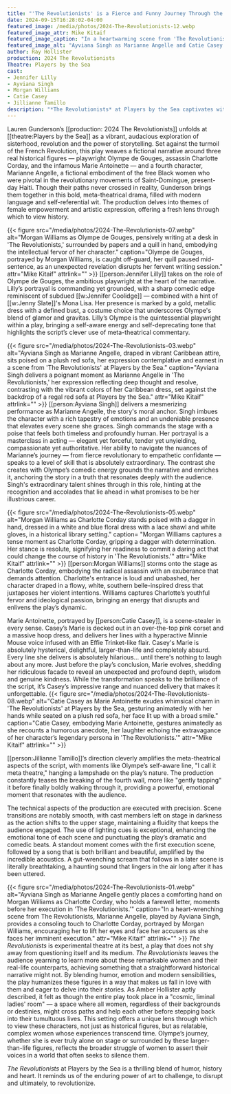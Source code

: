```yaml
---
title: "'The Revolutionists' is a Fierce and Funny Journey Through the French Revolution"
date: 2024-09-15T16:28:02-04:00
featured_image: /media/photos/2024-The-Revolutionists-12.webp
featured_image_attr: Mike Kitaif
featured_image_caption: "In a heartwarming scene from 'The Revolutionists' at Players by the Sea, Ayviana Singh's Marianne Angelle bursts into laughter, while Catie Casey's Marie Antoinette beams with delight."
featured_image_alt: "Ayviana Singh as Marianne Angelle and Catie Casey as Marie Antoinette share a moment of joviality in 'The Revolutionists' at Players by the Sea, with Marianne laughing heartily and Marie Antoinette smiling broadly, both seated on a vintage red sofa."
author: Ray Hollister
production: 2024 The Revolutionists
Theatre: Players by the Sea
cast: 
- Jennifer Lilly
- Ayviana Singh
- Morgan Williams
- Catie Casey
- Jillianne Tamillo
description: "*The Revolutionists* at Players by the Sea captivates with wit and power, bringing revolutionary women to life in a brilliant, meta-theatrical performance."
---
```

Lauren Gunderson’s [[production: 2024 The Revolutionists]] unfolds at [[theatre:Players by the Sea]] as a vibrant, audacious exploration of sisterhood, revolution and the power of storytelling. Set against the turmoil of the French Revolution, this play weaves a fictional narrative around three real historical figures — playwright Olympe de Gouges, assassin Charlotte Corday, and the infamous Marie Antoinette — and a fourth character, Marianne Angelle, a fictional embodiment of the free Black women who were pivotal in the revolutionary movements of Saint-Domingue, present-day Haiti. Though their paths never crossed in reality, Gunderson brings them together in this bold, meta-theatrical drama, filled with modern language and self-referential wit. The production delves into themes of female empowerment and artistic expression, offering a fresh lens through which to view history.
<!--more-->

{{< figure src="/media/photos/2024-The-Revolutionists-07.webp" alt="Morgan Williams as Olympe de Gouges, pensively writing at a desk in 'The Revolutionists,' surrounded by papers and a quill in hand, embodying the intellectual fervor of her character." caption="Olympe de Gouges, portrayed by Morgan Williams, is caught off-guard, her quill paused mid-sentence, as an unexpected revelation disrupts her fervent writing session." attr="Mike Kitaif" attrlink="" >}}
[[person:Jennifer Lilly]] takes on the role of Olympe de Gouges, the ambitious playwright at the heart of the narrative. Lilly’s portrayal is commanding yet grounded, with a sharp comedic edge reminiscent of subdued [[w:Jennifer Coolidge]] — combined with a hint of [[w:Jenny Slate]]'s Mona Lisa. Her presence is marked by a gold, metallic dress with a defined bust, a costume choice that underscores Olympe's blend of glamor and gravitas. Lilly’s Olympe is the quintessential playwright within a play, bringing a self-aware energy and self-deprecating tone that highlights the script’s clever use of meta-theatrical commentary.

{{< figure src="/media/photos/2024-The-Revolutionists-03.webp" alt="Ayviana Singh as Marianne Angelle, draped in vibrant Caribbean attire, sits poised on a plush red sofa, her expression contemplative and earnest in a scene from 'The Revolutionists' at Players by the Sea." caption="Ayviana Singh delivers a poignant moment as Marianne Angelle in 'The Revolutionists,' her expression reflecting deep thought and resolve, contrasting with the vibrant colors of her Caribbean dress, set against the backdrop of a regal red sofa at Players by the Sea." attr="Mike Kitaif" attrlink="" >}}
[[person:Ayviana Singh]] delivers a mesmerizing performance as Marianne Angelle, the story's moral anchor. Singh imbues the character with a rich tapestry of emotions and an undeniable presence that elevates every scene she graces. Singh commands the stage with a poise that feels both timeless and profoundly human. Her portrayal is a masterclass in acting — elegant yet forceful, tender yet unyielding, compassionate yet authoritative. Her ability to navigate the nuances of Marianne’s journey — from fierce revolutionary to empathetic confidante — speaks to a level of skill that is absolutely extraordinary. The contrast she creates with Olympe’s comedic energy grounds the narrative and enriches it, anchoring the story in a truth that resonates deeply with the audience. Singh's extraordinary talent shines through in this role, hinting at the recognition and accolades that lie ahead in what promises to be her illustrious career.

{{< figure src="/media/photos/2024-The-Revolutionists-05.webp" alt="Morgan Williams as Charlotte Corday stands poised with a dagger in hand, dressed in a white and blue floral dress with a lace shawl and white gloves, in a historical library setting." caption= "Morgan Williams captures a tense moment as Charlotte Corday, gripping a dagger with determination. Her stance is resolute, signifying her readiness to commit a daring act that could change the course of history in 'The Revolutionists.'" attr="Mike Kitaif" attrlink="" >}}
[[person:Morgan Williams]] storms onto the stage as Charlotte Corday, embodying the radical assassin with an exuberance that demands attention. Charlotte's entrance is loud and unabashed, her character draped in a flowy, white, southern belle-inspired dress that juxtaposes her violent intentions. Williams captures Charlotte’s youthful fervor and ideological passion, bringing an energy that disrupts and enlivens the play’s dynamic.

Marie Antoinette, portrayed by [[person:Catie Casey]], is a scene-stealer in every sense. Casey’s Marie is decked out in an over-the-top pink corset and a massive hoop dress, and delivers her lines with a hyperactive Minnie Mouse voice infused with an Effie Trinket-like flair. Casey's Marie is absolutely hysterical, delightful, larger-than-life and completely absurd. Every line she delivers is absolutely hilarious... until there's nothing to laugh about any more. Just before the play’s conclusion, Marie evolves, shedding her ridiculous facade to reveal an unexpected and profound depth, wisdom and genuine kindness. While the transformation speaks to the brilliance of the script, it’s Casey’s impressive range and nuanced delivery that makes it unforgettable.
{{< figure src="/media/photos/2024-The-Revolutionists-08.webp" alt="Catie Casey as Marie Antoinette exudes whimsical charm in 'The Revolutionists' at Players by the Sea, gesturing animatedly with her hands while seated on a plush red sofa, her face lit up with a broad smile." caption="Catie Casey, embodying Marie Antoinette, gestures animatedly as she recounts a humorous anecdote, her laughter echoing the extravagance of her character’s legendary persona in 'The Revolutionists.'" attr="Mike Kitaif" attrlink="" >}}

[[person:Jillianne Tamillo]]’s direction cleverly amplifies the meta-theatrical aspects of the script, with moments like Olympe’s self-aware line, "I call it meta theatre," hanging a lampshade on the play’s nature. The production constantly teases the breaking of the fourth wall, more like "gently tapping" it before finally boldly walking through it, providing a powerful, emotional moment that resonates with the audience.

The technical aspects of the production are executed with precision. Scene transitions are notably smooth, with cast members left on stage in darkness as the action shifts to the upper stage, maintaining a fluidity that keeps the audience engaged. The use of lighting cues is exceptional, enhancing the emotional tone of each scene and punctuating the play’s dramatic and comedic beats. A standout moment comes with the first execution scene, followed by a song that is both brilliant and beautiful, amplified by the incredible acoustics. A gut-wrenching scream that follows in a later scene is literally breathtaking, a haunting sound that lingers in the air long after it has been uttered.

{{< figure src="/media/photos/2024-The-Revolutionists-01.webp" alt="Ayviana Singh as Marianne Angelle gently places a comforting hand on Morgan Williams as Charlotte Corday, who holds a farewell letter, moments before her execution in 'The Revolutionists.'" caption="In a heart-wrenching scene from The Revolutionists, Marianne Angelle, played by Ayviana Singh, provides a consoling touch to Charlotte Corday, portrayed by Morgan Williams, encouraging her to lift her eyes and face her accusers as she faces her imminent execution." attr="Mike Kitaif" attrlink="" >}}
*The Revolutionists* is experimental theatre at its best, a play that does not shy away from questioning itself and its medium. *The Revolutionists* leaves the audience yearning to learn more about these remarkable women and their real-life counterparts, achieving something that a straightforward historical narrative might not. By blending humor, emotion and modern sensibilities, the play humanizes these figures in a way that makes us fall in love with them and eager to delve into their stories. As Amber Hollister aptly described, it felt as though the entire play took place in a "cosmic, liminal ladies' room" — a space where all women, regardless of their backgrounds or destinies, might cross paths and help each other before stepping back into their tumultuous lives. This setting offers a unique lens through which to view these characters, not just as historical figures, but as relatable, complex women whose experiences transcend time. Olympe’s journey, whether she is ever truly alone on stage or surrounded by these larger-than-life figures, reflects the broader struggle of women to assert their voices in a world that often seeks to silence them.

*The Revolutionists* at Players by the Sea is a thrilling blend of humor, history and heart. It reminds us of the enduring power of art to challenge, to disrupt and ultimately, to revolutionize.